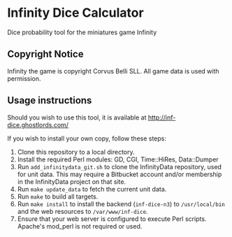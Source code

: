 # Infinity Dice Calculator
Dice probability tool for the miniatures game Infinity

## Copyright Notice
Infinity the game is copyright Corvus Belli SLL.  All game data is used with permission.

## Usage instructions
Should you wish to use this tool, it is available at http://inf-dice.ghostlords.com/

If you wish to install your own copy, follow these steps:

1. Clone this repository to a local directory.
2. Install the required Perl modules: GD, CGI, Time::HiRes, Data::Dumper
3. Run `add_infinitydata_git.sh` to clone the InfinityData repository, used for unit data.  This may require a Bitbucket account and/or membership in the InfinityData project on that site.
4. Run `make update_data` to fetch the current unit data.
5. Run `make` to build all targets.
6. Run `make install` to install the backend (`inf-dice-n3`) to `/usr/local/bin` and the web resources to `/var/www/inf-dice`.
7. Ensure that your web server is configured to execute Perl scripts.  Apache's mod_perl is not required or used.

